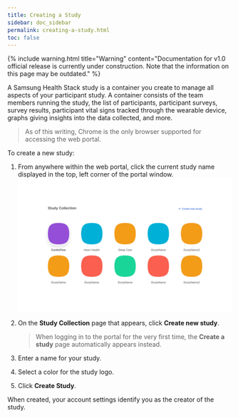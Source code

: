```yaml
---
title: Creating a Study
sidebar: doc_sidebar
permalink: creating-a-study.html
toc: false
---
```


{% include warning.html title="Warning" content="Documentation for v1.0 official release is currently under construction. Note that the information on this page may be outdated." %}

A Samsung Health Stack study is a container you create to manage all aspects of your participant study. A container consists of the team members running the study, the list of participants, participant surveys, survey results, participant vital signs tracked through the wearable device, graphs giving insights into the data collected, and more.

> As of this writing, Chrome is the only browser supported for accessing the web portal.

To create a new study:

1. From anywhere within the web portal, click the current study name displayed in the top, left corner of the portal window.
    ![creating-a-study](../../../images/creating-a-study.png)

2. On the **Study Collection** page that appears, click **Create new study**.

    > When logging in to the portal for the very first time, the **Create a study** page automatically appears instead.

3. Enter a name for your study.

4. Select a color for the study logo.

5. Click **Create Study**.

When created, your account settings identify you as the creator of the study.

<!-- Hopefully only the second half of this sentence is needed to add to the sentence above for v1.0...  When created, the system adds the `Study Creator` [study role](role-based-access-control.md#study-roles) to your account settings for the specific study and `(Study Creator)` appears next to your name in the **Members and access** table.-->
